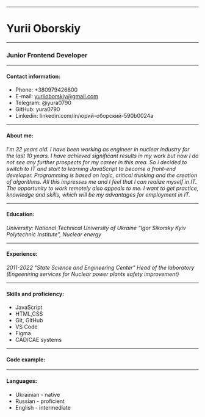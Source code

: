 -----------------------------------------
# Yurii Oborskiy
-----------------------------------------

### Junior Frontend Developer
-----------------------------------------

#### Contact information:

* Phone: +380979426800
* E-mail: yuriioborskiy@gmail.com
* Telegram: @yura0790
* GitHub: yura0790
* Linkedin: linkedin.com/in/юрий-оборский-590b0024a

-----------------------------------------
#### About me:

_I'm 32 years old. I have been working as engineer in nuclear industry
for the last 10 years. I have achieved significant results in my work
but now I do not see any further prospects for my career in this area.
So i decided to switch to IT and start to learning JavaScript to become a front-end developer. Programming is based on logic, critical thinking and the creation of algorithms. All this impresses me and I feel that I can realize myself in IT. The opportunity to work remotely also appeals to me. I want to get practice, knowledge and skills, which will be my advantages for employment in IT._

-----------------------------------------
#### Education:

_University: National Technical University of Ukraine
“Igor Sikorsky Kyiv Polytechnic Institute”, Nuclear energy_

-----------------------------------------
#### Experience:
_2011-2022 "State Science and Engineering Center" 
Head of the laboratory (Engeeniring services for Nuclear power plants safety improvement)_

-----------------------------------------
#### Skills and proficiency:

* JavaScript
* HTML,CSS
* Git, GitHub
* VS Code
* Figma
* CAD/CAE systems

-----------------------------------------
#### Code example:

<dsadasd>

-----------------------------------------
#### Languages:

* Ukrainian - native
* Russian - proficient
* English - intermediate
